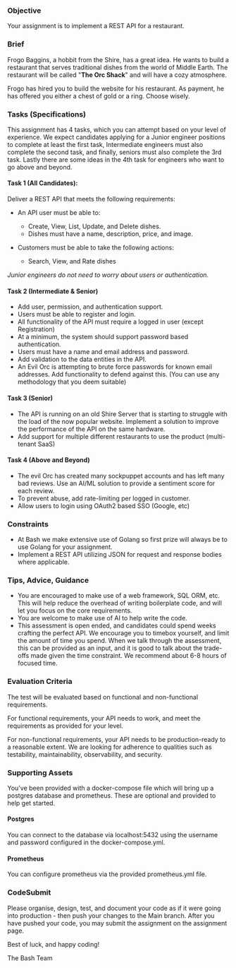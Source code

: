 ### Objective

Your assignment is to implement a REST API for a restaurant.

### Brief

Frogo Baggins, a hobbit from the Shire, has a great idea. He wants to build a restaurant that serves traditional dishes from the world of Middle Earth. The restaurant will be called "**The Orc Shack**" and will have a cozy atmosphere.

Frogo has hired you to build the website for his restaurant. As payment, he has offered you either a chest of gold or a ring. Choose wisely.

### Tasks (Specifications)

This assignment has 4 tasks, which you can attempt based on your level of experience. We expect candidates applying for a Junior engineer positions to complete at least the first task, Intermediate engineers must also complete the second task, and finally, seniors must also complete the 3rd task. Lastly there are some ideas in the 4th task for engineers who want to go above and beyond.


#### Task 1 (All Candidates):

Deliver a REST API that meets the following requirements:
- An API user must be able to:
    - Create, View, List, Update, and Delete dishes.
    - Dishes must have a name, description, price, and image.

- Customers must be able to take the following actions:
    - Search, View, and Rate dishes

*Junior engineers do not _need_ to worry about users or authentication.*


#### Task 2 (Intermediate & Senior)
- Add user, permission, and authentication support.
- Users must be able to register and login.
- All functionality of the API must require a logged in user (except Registration)
- At a minimum, the system should support password based authentication.
- Users must have a name and email address and password.
- Add validation to the data entities in the API.
- An Evil Orc is attempting to brute force passwords for known email addresses. Add functionality to defend against this. (You can use any methodology that you deem suitable)


#### Task 3 (Senior)

- The API is running on an old Shire Server that is starting to struggle with the load of the now popular website. Implement a solution to improve the performance of the API on the same hardware. 
- Add support for multiple different restaurants to use the product (multi-tenant SaaS)


#### Task 4 (Above and Beyond)

- The evil Orc has created many sockpuppet accounts and has left many bad reviews. Use an AI/ML solution to provide a sentiment score for each review.
- To prevent abuse, add rate-limiting per logged in customer.
- Allow users to login using OAuth2 based SSO (Google, etc)

### Constraints

- At Bash we make extensive use of Golang so first prize will always be to use Golang for your assignment.
- Implement a REST API utilizing JSON for request and response bodies where applicable.

### Tips, Advice, Guidance

- You are encouraged to make use of a web framework, SQL ORM, etc. This will help reduce the overhead of writing boilerplate code, and will let you focus on the core requirements.
- You are welcome to make use of AI to help write the code.
- This assessment is open ended, and candidates could spend weeks crafting the perfect API. We encourage you to timebox yourself, and limit the amount of time you spend. When we talk through the assessment, this can be provided as an input, and it is good to talk about the trade-offs made given the time constraint. We recommend about 6-8 hours of focused time.

### Evaluation Criteria

The test will be evaluated based on functional and non-functional requirements.

For functional requirements, your API needs to work, and meet the requirements as provided for your level.

For non-functional requirements, your API needs to be production-ready to a reasonable extent. We are looking for adherence to qualities such as testability, maintainability, observability, and security.

### Supporting Assets

You've been provided with a docker-compose file which will bring up a postgres database and prometheus. These are optional and provided to help get started.

#### Postgres

You can connect to the database via localhost:5432 using the username and password configured in the docker-compose.yml.

#### Prometheus

You can configure prometheus via the provided prometheus.yml file.

### CodeSubmit

Please organise, design, test, and document your code as if it were going into production - then push your changes to the Main branch. After you have pushed your code, you may submit the assignment on the assignment page.

Best of luck, and happy coding!

The Bash Team